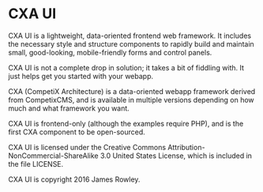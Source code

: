 CXA UI
======
CXA UI is a lightweight, data-oriented frontend web framework. It includes the necessary style and structure components to rapidly build and maintain small, good-looking, mobile-friendly forms and control panels.

CXA UI is not a complete drop in solution; it takes a bit of fiddling with. It just helps get you started with your webapp.

CXA (CompetiX Architecture) is a data-oriented webapp framework derived from CompetixCMS, and is available in multiple versions depending on how much and what framework you want.

CXA UI is frontend-only (although the examples require PHP), and is the first CXA component to be open-sourced.

CXA UI is licensed under the Creative Commons Attribution-NonCommercial-ShareAlike 3.0 United States License, which is included in the file LICENSE.

CXA UI is copyright 2016 James Rowley.